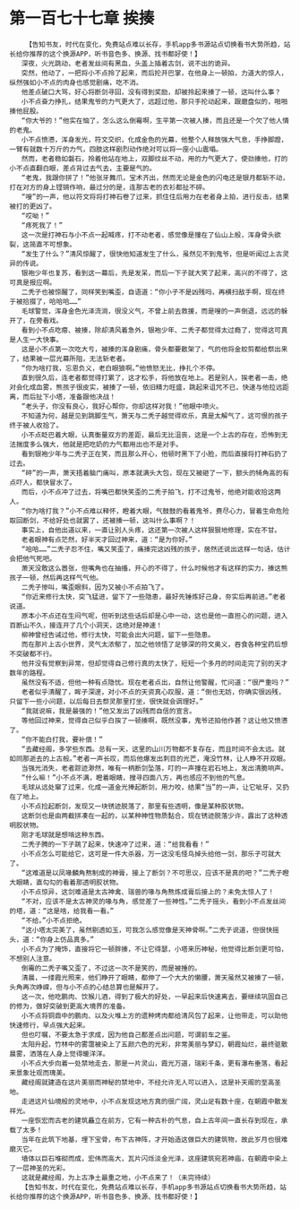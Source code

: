 # 第一百七十七章 挨揍
        【告知书友，时代在变化，免费站点难以长存，手机app多书源站点切换看书大势所趋，站长给你推荐的这个换源APP，听书音色多、换源、找书都好使！】
       深夜，火光跳动，老者发丝间有黑血，头盖上插着古剑，说不出的诡异。
       突然，他动了，一把将小不点拎了起来，而后抡开巴掌，在他身上一顿拍，力道大的惊人，纵然强如小不点的肉身也感觉剧痛，吃不消。
       他差点破口大骂，好心将断剑寻回，没有得到奖励，却被拎起来揍了一顿，这叫什么事？
       小不点奋力挣扎，结果鬼爷的力气更大了，远超过他，那只手抡动起来，跟磨盘似的，啪啪揍他屁股。
       “你大爷的！”他实在恼了，怎么这么倒霉啊，生平第一次被人揍，而且还是一个欠了他人情的老鬼。
       小不点愤懑，浑身发光，符文交织，化成金色的光幕，他整个人释放强大气息，手挣脚蹬，一臂有就数十万斤的力气，四肢这样剧烈动作绝对可以将一座小山震塌。
       然而，老者稳如磐石，拎着他站在地上，双脚纹丝不动，用的力气更大了，使劲揍他，打的小不点直翻白眼，差点背过去气去，主要是气的。
       “老鬼，我跟你拼了！”他张牙舞爪，宝术齐出，然而无论是金色的闪电还是银月都斩不动，打在对方的身上铿锵作响，最过分的是，连那古老的衣衫都扯不碎。
       “嗖”的一声，他以符文将将打神石卷了过来，抓住住后用力在老者身上拍，进行反击，结果被打的更凶了。
       “哎呦！”
       “疼死我了！”
       这一次是打神石与小不点一起喊疼，打不动老者，感觉像是撞在了仙山上般，浑身骨头欲裂，这简直不可想象。
       “发生了什么？”清风惊醒了，很快他知道发生了什么，虽然见不到鬼爷，但是听闻过上古灵异的传说。
       银袍少年也复苏，看到这一幕后，先是发呆，而后一下子就大笑了起来，高兴的不得了，这可真是报应啊。
       二秃子也被惊醒了，同样笑到嘴歪，自语道：“你小子不是凶残吗，再横扫敌手啊，现在终于被拾掇了，哈哈哈……”
       毛球警觉，浑身金色光泽流淌，很没义气，不曾上前去救援，而是嗖的一声倒退，远远的躲开了，在旁看戏。
       看到小不点吃瘪、被揍，除却清风着急外，银袍少年、二秃子都觉得太过瘾了，觉得这可真是人生一大快事。
       这是小不点第一次吃大亏，被揍的浑身剧痛，骨头都要散架了，气的他将金蛟剪都给祭出来了，结果被一层光幕所阻，无法斩老者。
       “你为啥打我，忘恩负义，老白眼狼啊。”他愤怒无比，挣扎个不停。
       直到很久后，连老者都觉得打累了，这才松手，将他放在地上。若是别人，挨老者一击，绝对会化成血雾，熊孩子很皮实，被揍了一顿，依旧精力旺盛，跳起来诅咒不已，快速与他拉远距离，而后扯下小塔，准备跟他决战！
       “老头子，你没有良心，我好心帮你，你却这样对我！”他眼中喷火。
       不知道为何，越是见到跳脚生气，萧天与二秃子越觉得欢乐，真是太解气了，这可恨的孩子终于被人收拾了。
       小不点眨巴着大眼，认真衡量双方的差距，最后无比沮丧，这是一个上古的存在，恐怖到无法揣度多么强大，他就是把吃奶的力气都用出也不是对手。
       看到银袍少年与二秃子正在笑，而且那么开心，他顿时黑下了小脸，而后直接将打神石扔了过去。
       “砰”的一声，萧天捂着脑门痛叫，原本就满头大包，现在又被砸了一下，额头的犄角高的有点吓人，都快冒水了。
       而后，小不点冲了过去，将嘴巴都快笑歪的二秃子拍飞，打不过鬼爷，他绝对能收拾这两人。
       “你为啥打我？”小不点难以释怀，瞪着大眼，气鼓鼓的看着鬼爷，费尽心力，冒着生命危险取回断剑，不给好处也就罢了，还被揍一顿，这叫什么事啊？！
       事实上，自他出道以来，一直让别人头疼，这还第一次被人这样狠狠地修理，实在不甘。
       老者眼神有点茫然，好半天才回过神来，道：“是为你好。”
       “哈哈……”二秃子忍不住，嘴又笑歪了，痛揍完这凶残的孩子，居然还说出这样一句话，估计会把他气死吧。
       萧天没敢这么嚣张，但嘴角也在抽搐，开心的不得了，什么时候他才有这样的实力，揍这熊孩子一顿，然后再这样气气他。
       二秃子惨叫，嘴歪眼斜，因为又被小不点拍飞了。
       “你近来修行太快，突飞猛进，留下了一些隐患，最好先锤炼好己身，夯实后再前进。”老者说道。
       原本小不点还在生闷气呢，但听到这些话后却是心中一动，这也是他一直担心的问题，进入百断山不久，接连开了几个小洞天，这绝对是神速！
       柳神曾经告诫过他，修行太快，可能会出大问题，留下一些隐患。
       而在那片上古小世界，灵气太浓郁了，加之他领悟了足够深的符文奥义，吞食各种宝药后想不突破都不行。
       他并没有觉察到异常，但却觉得自己修行真的太快了，短短一个多月的时间走完了别的天才数年的路程。
       虽然没有不适，但他一种有点隐忧。现在老者点出，自然让他警醒，忙问道：“很严重吗？”
       老者似乎清醒了，眸子深邃，对小不点的天资真心叹服，道：“倒也无妨，你确实很凶残，只留下一些小问题，以后每日去祭灵那里打坐，很快就会调理好。”
       “我就说嘛，我是最强的！”他又发出了凶残而自信的宣言。
       等他回过神来，觉得自己似乎白挨了一顿揍啊，既然没事，鬼爷还拍他作甚？这让他又愤懑了。
       “你不能白打我，要补偿！”
       “去藏经阁，多学些东西。总有一天，这里的山川万物都不复存在，而且时间不会太远。就如同那逝去的上古般。”老者一声长叹，而后他爆发出刺目的光芒，淹没竹林，让人睁不开双眼。
       当强光消失，老者踪迹渺然，唯有一柄断剑坠落，叮的一声撞在岩石地上，发出清脆响声。
       “什么嘛！”小不点不满，瞪着眼睛，搜寻四面八方，再也感应不到他的气息。
       毛球从远处窜了过来，化成一道金光捧起断剑，用力咬，结果“当”的一声，让它呲牙，又扔在了地上。
       小不点捡起断剑，发现又一块锈迹脱落了，那里有些透明，像是某种胶状物。
       这断剑也是由两截拼凑在一起的，以某种神性物质黏合，现在锈迹脱落少许，露出了这种透明胶状物。
       刚才毛球就是想啃这种东西。
       二秃子腾的一下子跳了起来，快速冲了过来，道：“给我看看！”
       小不点怎么可能给它，这可是一件大杀器，万一这没毛怪鸟掉头给他一剑，那乐子可就大了。
       “这难道是以凤喙麟角熬制成的神膏，接上了断剑？不可思议，应该不是真的吧？”二秃子瞪大眼睛，直勾勾的看着那透明胶状物。
       小不点惊异，这剑难道是太古神禽、瑞兽的喙与角熬炼成膏后接上的？未免太惊人了！
       “不对，应该不是太古神灵的喙与角，感觉差了一些神性。”二秃子摇头，看到小不点发丝间的塔，道：“这是啥，给我看一看。”
       “不给。”小不点拒绝。
       “这小塔太完美了，虽然剔透如玉，可我怎么感觉像是天神骨啊。”二秃子说道，但很快摇头，道：“你身上仿品真多。”
       小不点为了掩饰，直接将它一顿胖揍，不让它得瑟，小塔来历神秘，他觉得比断剑更可怕，不想别人注意。
       倒霉的二秃子嘴又歪了，不过这一次不是笑的，而是被捶的。
       清晨，一缕霞光照来，他们睁开了眼睛，都伸了一个大大的懒腰，萧天虽然又被揍了一顿，头角再次峥嵘，但与小不点的心结总算也是解开了。
       这一次，他吃鹏肉、饮猴儿酒，得到了极大的好处，一早起来后快速离去，要继续巩固自己的修为，做好突破到更高大境界的准备。
       小不点将铜鼎中的鹏肉、以及火堆上方的遗种烤肉都给清风包了起来，让他带走，可以助他快速修行，早点强大起来。
       但也叮嘱，不要太急于求成，因为他自己都差点出问题，可谓前车之鉴。
       太阳升起，竹林中的雾霭被染上了五颜六色的光彩，非常美丽与梦幻，朝霞灿烂，最终驱散晨雾，洒落在人身上觉得暖洋洋。
       小不点大步向着一处禁地走去，那是一片灵山，霞光万道，瑞彩千条，更有瀑布垂落，看起来景象壮观而瑰美。
       藏经阁就建造在这片美丽而神秘的禁地中，不经允许无人可以进入，这是补天阁的至高圣地。
       走进这片仙境般的灵地中，小不点发现这地方真的很广阔，灵山足有数十座，在朝霞中散发祥光。
       一座恢宏而古老的建筑矗立在前方，它有一种古朴的气息，自上古年间一直长存到现在，承载了太多！
       当年在此筑下地基，埋下宝骨，布下古神阵，才开始造这做巨大的建筑物，故此岁月也很难磨灭它。
       墙体以巨石堆砌而成，宏伟而高大，瓦片闪烁淡金光泽，这座建筑宛若神庙，在朝霞中染上了一层神圣的光彩。
       这就是藏经阁，为上古净土最重之地，小不点来了！（未完待续）
       【告知书友，时代在变化，免费站点难以长存，手机app多书源站点切换看书大势所趋，站长给你推荐的这个换源APP，听书音色多、换源、找书都好使！】